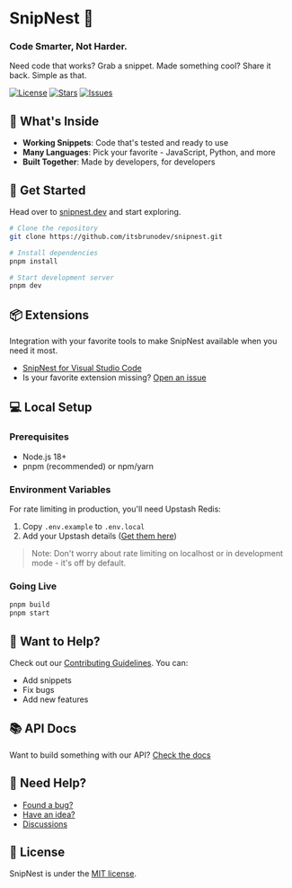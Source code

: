 # SnipNest 🪺

### Code Smarter, Not Harder.

Need code that works? Grab a snippet. Made something cool? Share it back. Simple as that.

[![License](https://badgen.net/github/license/itsbrunodev/snipnest?color=green&label=License)](LICENSE)
[![Stars](https://badgen.net/github/stars/itsbrunodev/snipnest?color=orange&label=Stars)](https://github.com/itsbrunodev/snipnest/stargazers)
[![Issues](https://badgen.net/github/open-issues/itsbrunodev/snipnest?label=Open+Issues)](https://github.com/itsbrunodev/snipnest/issues)

## 🚀 What's Inside

- **Working Snippets**: Code that's tested and ready to use
- **Many Languages**: Pick your favorite - JavaScript, Python, and more
- **Built Together**: Made by developers, for developers

## 🎯 Get Started

Head over to [snipnest.dev](https://snipnest.dev) and start exploring.

```sh
# Clone the repository
git clone https://github.com/itsbrunodev/snipnest.git

# Install dependencies
pnpm install

# Start development server
pnpm dev
```

## 📦 Extensions

Integration with your favorite tools to make SnipNest available when you need it most.

- [SnipNest for Visual Studio Code](https://marketplace.visualstudio.com/items?itemName=itsbrunodev.snipnest)
- Is your favorite extension missing? [Open an issue](https://github.com/itsbrunodev/snipnest/issues/new?assignees=&labels=enhancement%2Cfeature&projects=&template=features.yml&title=%5Bfeature%5D+-+)

## 💻 Local Setup

### Prerequisites

- Node.js 18+
- pnpm (recommended) or npm/yarn

### Environment Variables

For rate limiting in production, you'll need Upstash Redis:

1. Copy `.env.example` to `.env.local`
2. Add your Upstash details ([Get them here](https://upstash.com/docs/redis/overall/getstarted))

> Note: Don't worry about rate limiting on localhost or in development mode - it's off by default.

### Going Live

```bash
pnpm build
pnpm start
```

## 🤝 Want to Help?

Check out our [Contributing Guidelines](./CONTRIBUTING.md). You can:

- Add snippets
- Fix bugs
- Add new features

## 📚 API Docs

Want to build something with our API? [Check the docs](./API.md)

## 🌟 Need Help?

- [Found a bug?](https://github.com/itsbrunodev/snipnest/issues)
- [Have an idea?](https://github.com/itsbrunodev/snipnest/issues)
- [Discussions](https://github.com/itsbrunodev/snipnest/discussions)

## 📜 License

SnipNest is under the [MIT license](./LICENSE).
